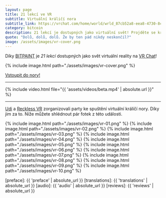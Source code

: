 ```yaml
---
layout: page
title: 21 lekcí ve VR
subtitle: Virtuální králičí nora
subtitle_link: https://vrchat.com/home/world/wrld_87cb52a8-eea8-4730-8c90-77c973f68165
category: bitcoin
description: 21 lekcí je dostupných jako virtuální svět! Projděte se králičí norou za poslechu jednotlivých kapitol.
quote: "Dolů, dolů, dolů. Že by ten pád nikdy neskončil?"
image: /assets/images/vr-cover.png
---
```


Díky [BITPAINT][bitpaint] je _21 lekcí_ dostupných jako svět virtuální reality na [VR Chat][world]!

{% include image.html path="./assets/images/vr-cover.png" %}

<div class="action-buttons">
  <div class="button"><a href="https://vrchat.com/home/world/wrld_87cb52a8-eea8-4730-8c90-77c973f68165">Vstoupit do nory!</a></div>
</div>

---

<!--{% include video.html file="/assets/videos/beta.mp4" %}-->
{% include video.html file="{{ 'assets/videos/beta.mp4' | absolute.url }}" %}

---

[Udi][udi] a [Reckless VR][recklessvr] zorganizovali party ke spuštění virtuální 
králičí nory. Díky jim za to. Níže můžete shlédnout pár fotek z této události.

{% include image.html path="./assets/images/vr-01.png" %}
{% include image.html path="./assets/images/vr-02.png" %}
{% include image.html path="./assets/images/vr-03.png" %}
{% include image.html path="./assets/images/vr-04.png" %}
{% include image.html path="./assets/images/vr-05.png" %}
{% include image.html path="./assets/images/vr-06.png" %}
{% include image.html path="./assets/images/vr-07.png" %}
{% include image.html path="./assets/images/vr-08.png" %}
{% include image.html path="./assets/images/vr-09.png" %}
{% include image.html path="./assets/images/vr-10.png" %}

<!-- Links -->
[world]: https://vrchat.com/home/world/wrld_87cb52a8-eea8-4730-8c90-77c973f68165
[udi]: https://twitter.com/udiWertheimer/
[recklessvr]: https://twitter.com/RecklessVr/
[bitpaint]: https://bitpaint.club/

<!-- Internal  -->
[preface]: {{ 'preface' | absolute_url }}
[translations]: {{ 'translations' | absolute_url }}
[audio]: {{ 'audio' | absolute_url }}
[reviews]: {{ 'reviews' | absolute_url }}
